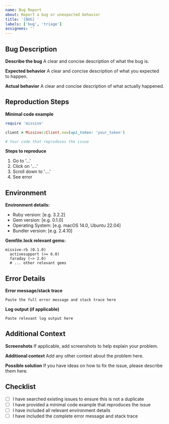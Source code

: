 ```yaml
---
name: Bug Report
about: Report a bug or unexpected behavior
title: '[BUG] '
labels: ['bug', 'triage']
assignees: ''
---
```


## Bug Description

**Describe the bug**
A clear and concise description of what the bug is.

**Expected behavior**
A clear and concise description of what you expected to happen.

**Actual behavior**
A clear and concise description of what actually happened.

## Reproduction Steps

**Minimal code example**
```ruby
require 'missive'

client = Missive::Client.new(api_token: 'your_token')

# Your code that reproduces the issue
```

**Steps to reproduce**
1. Go to '...'
2. Click on '....'
3. Scroll down to '....'
4. See error

## Environment

**Environment details:**
- Ruby version: [e.g. 3.2.2]
- Gem version: [e.g. 0.1.0]
- Operating System: [e.g. macOS 14.0, Ubuntu 22.04]
- Bundler version: [e.g. 2.4.10]

**Gemfile.lock relevant gems:**
```
missive-rb (0.1.0)
  activesupport (>= 6.0)
  faraday (~> 2.0)
  # ... other relevant gems
```

## Error Details

**Error message/stack trace**
```
Paste the full error message and stack trace here
```

**Log output (if applicable)**
```
Paste relevant log output here
```

## Additional Context

**Screenshots**
If applicable, add screenshots to help explain your problem.

**Additional context**
Add any other context about the problem here.

**Possible solution**
If you have ideas on how to fix the issue, please describe them here.

## Checklist

- [ ] I have searched existing issues to ensure this is not a duplicate
- [ ] I have provided a minimal code example that reproduces the issue
- [ ] I have included all relevant environment details
- [ ] I have included the complete error message and stack trace